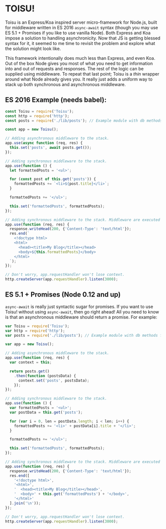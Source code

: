 # TOISU!

Toisu is an Express/Koa inspired server micro-framework for Node.js, built for middleware written in ES 2016 `async-await` syntax (though you may use ES 5.1 + Promises if you like to use vanilla Node). Both Express and Koa impose a solution to handling asynchronicity. Now that JS is getting blessed syntax for it, it seemed to me time to revisit the problem and explore what the solution might look like.

This framework intentionally does much less than Express, and even Koa. Out of the box Node gives you most of what you need to get information into and out of requests and responses. The rest of the logic can be supplied using middleware. To repeat that last point; Toisu is a _thin_ wrapper around what Node already gives you. It really just adds a uniform way to stack up both synchronous and asynchronous middleware.

## ES 2016 Example (needs babel):

```javascript
const Toisu = require('Toisu');
const http = require('http');
const posts = require('./lib/posts'); // Example module with db methods for a blog.

const app = new Toisu();

// Adding asynchronous middleware to the stack.
app.use(async function (req, res) {
  this.set('posts', await posts.get());
});

// Adding synchronous middleware to the stack.
app.use(function () {
  let formattedPosts = '<ul>';

  for (const post of this.get('posts')) {
    formattedPosts += `<li>${post.title}</li>`;
  }

  formattedPosts += '</ul>';

  this.set('formattedPosts', formattedPosts);
});

// Adding synchronous middleware to the stack. Middleware are executed in order of use.
app.use(function (req, res) {
  response.writeHead(200, {'Content-Type': 'text/html'});
  res.end(`
    <!doctype html>
    <html>
      <head><title>My Blog</title></head>
      <body>${this.formattedPosts}</body>
    </html>
  `);
});

// Don't worry, app.requestHandler won't lose context.
http.createServer(app.requestHandler).listen(3000);
```

## ES 5.1 + Promises (Node 0.12 and up)

`async-await` is really just syntactic sugar for promises. If you want to use Toisu! without using `async-await`, then go right ahead! All you need to know is that an asynchronous middleware should return a promise. For example:

```javascript
var Toisu = require('Toisu');
var http = require('http');
var posts = require('./lib/posts'); // Example module with db methods for a blog.

var app = new Toisu();

// Adding asynchronous middleware to the stack.
app.use(function (req, res) {
  var context = this;

  return posts.get()
    .then(function (postsData) {
      context.set('posts', postsData);
    });
});

// Adding synchronous middleware to the stack.
app.use(function () {
  var formattedPosts = '<ul>';
  var postData = this.get('posts');

  for (var i = 0, len = postData.length; i < len; i++) {
    formattedPosts += '<li>' + postData[i].title + '</li>';
  }

  formattedPosts += '</ul>';

  this.set('formattedPosts', formattedPosts);
});

// Adding synchronous middleware to the stack. Middleware are executed in order of use.
app.use(function (req, res) {
  response.writeHead(200, {'Content-Type': 'text/html'});
  res.end([
    '<!doctype html>',
    '<html>',
    '  <head><title>My Blog</title></head>',
    '  <body>' + this.get('formattedPosts') + '</body>',
    '</html>'
  ].join('\n'));
});

// Don't worry, app.requestHandler won't lose context.
http.createServer(app.requestHandler).listen(3000);
```
